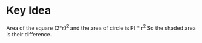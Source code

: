# Key Idea
Area of the square (2*r)<sup>2</sup> and the area of circle is PI * r<sup>2</sup> So the shaded area is their difference.
